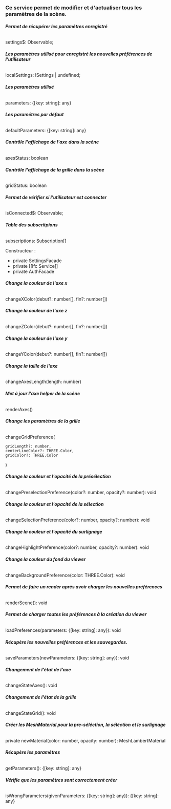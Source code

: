### Ce service permet de modifier et d'actualiser tous les paramètres de la scène.

###### **Permet de récupérer les paramètres enregistré**
settings$: Observable</ISettings>;

###### **Les paramètres utilisé pour enregistré les nouvelles préférences de l'utilisateur**
localSettings: ISettings | undefined;

###### **Les paramètres utilisé**
parameters: {[key: string]: any}

###### **Les paramétres par défaut**
defaultParameters: {[key: string]: any}

###### **Contrôle l'affichage de l'axe dans la scène**
axesStatus: boolean

###### **Contrôle l'affichage de la grille dans la scène**
gridStatus: boolean

###### **Permet de vérifier si l'utilisateur est connecter**
isConnected$: Observable</boolean>;

###### **Table des subscritpions**
subscriptions: Subscription[]


Constructeur :
- private SettingsFacade
- private [[Ifc Service]]
- private AuthFacade

###### **Change la couleur de l'axe x**
changeXColor(debut?: number[], fin?: number[])

###### **Change la couleur de l'axe z**
changeZColor(debut?: number[], fin?: number[])

###### **Change la couleur de l'axe y**
changeYColor(debut?: number[], fin?: number[])

###### **Change la taille de l'axe**
changeAxesLength(length: number)

###### **Met à jour l'axe helper de la scène**
renderAxes()

###### **Change les paramètres de la grille**
changeGridPreference(

	gridLength?: number, 
	centerLineColor?: THREE.Color, 
	gridColor?: THREE.Color
)

###### **Change la couleur et l'opacité de la présélection**
changePreselectionPreference(color?: number, opacity?: number): void

###### **Change la couleur et l'opacité de la sélection**
changeSelectionPreference(color?: number, opacity?: number): void

###### **Change la couleur et l'opacité du surlignage**
changeHighlightPreference(color?: number, opacity?: number): void

###### **Change la couleur du fond du viewer**
changeBackgroundPreference(color: THREE.Color): void

###### **Permet de faire un render après avoir charger les nouvelles préférences**
renderScene(): void

###### **Permet de charger toutes les préférences à la création du viewer**
loadPreferences(parameters: {[key: string]: any}): void

###### **Récupère les nouvelles préférences et les sauvegardes.**
saveParameters(newParameters: {[key: string]: any}): void

###### **Changement de l'état de l'axe**
changeStateAxes(): void

###### **Changement de l'état de la grille**
changeStateGrid(): void

###### **Créer les MeshMaterial pour la pre-séléction, la séléction et le surlignage**
private newMaterial(color: number, opacity: number): MeshLambertMaterial

###### **Récupère les paramètres**
getParameters(): {[key: string]: any}

###### **Vérifie que les paramètres sont correctement créer**
isWrongParameters(givenParameters: {[key: string]: any}): {[key: string]: any}